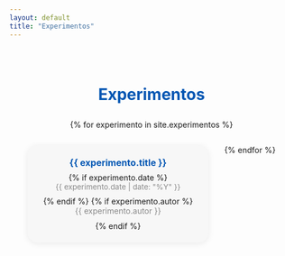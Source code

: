 ```yaml
---
layout: default
title: "Experimentos"
---
```


<div class="container" style="max-width:900px; margin:auto; padding:2em 1em;">
	<h1 style="color:#0056b3; font-size:2em; text-align:center; margin-bottom:1em;">Experimentos</h1>
	<div class="experimentos-list">
		{% for experimento in site.experimentos %}
			<div class="experimento-card">
				<a href="{{ site.baseurl }}{{ experimento.url }}" class="experimento-title">{{ experimento.title }}</a>
				{% if experimento.date %}
					<span class="experimento-date">{{ experimento.date | date: "%Y" }}</span>
				{% endif %}
				{% if experimento.autor %}
					<span class="experimento-autor">{{ experimento.autor }}</span>
				{% endif %}
			</div>
		{% endfor %}
	</div>
</div>

<style>
.experimentos-list {
	display:flex;
	flex-wrap:wrap;
	gap:2em;
	justify-content:center;
	margin-bottom:2em;
}
.experimento-card {
	background:#f7f7f7;
	border-radius:18px;
	box-shadow:0 2px 12px rgba(0,0,0,0.08);
	padding:1.5em 2em;
	max-width:320px;
	min-width:220px;
	margin-bottom:1em;
	display:flex;
	flex-direction:column;
	align-items:center;
}
.experimento-title {
	font-size:1.15em;
	font-weight:bold;
	color:#0056b3;
	text-decoration:none;
	margin-bottom:0.5em;
	text-align:center;
}
.experimento-date {
	color:#888;
	font-size:0.95em;
	margin-bottom:0.7em;
}
.experimento-autor {
	color:#888;
	font-size:1em;
	margin-bottom:0.7em;
}
@media (max-width: 700px) {
	.experimentos-list { flex-direction:column; gap:1em; align-items:center; }
	.experimento-card { max-width:98vw; min-width:0; width:100%; }
}
</style>
